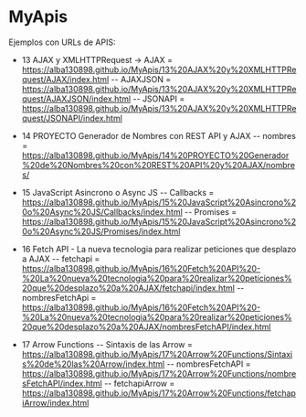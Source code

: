 # MyApis
Ejemplos con URLs de APIS:

- 13 AJAX y XMLHTTPRequest
-> AJAX = https://alba130898.github.io/MyApis/13%20AJAX%20y%20XMLHTTPRequest/AJAX/index.html
-- AJAXJSON = https://alba130898.github.io/MyApis/13%20AJAX%20y%20XMLHTTPRequest/AJAXJSON/index.html
-- JSONAPI = https://alba130898.github.io/MyApis/13%20AJAX%20y%20XMLHTTPRequest/JSONAPI/index.html

- 14 PROYECTO Generador de Nombres con REST API y AJAX
-- nombres = https://alba130898.github.io/MyApis/14%20PROYECTO%20Generador%20de%20Nombres%20con%20REST%20API%20y%20AJAX/nombres/

- 15 JavaScript Asincrono o Async JS
-- Callbacks = https://alba130898.github.io/MyApis/15%20JavaScript%20Asincrono%20o%20Async%20JS/Callbacks/index.html
-- Promises = https://alba130898.github.io/MyApis/15%20JavaScript%20Asincrono%20o%20Async%20JS/Promises/index.html

- 16 Fetch API - La nueva tecnologia para realizar peticiones que desplazo a AJAX
-- fetchapi = https://alba130898.github.io/MyApis/16%20Fetch%20API%20-%20La%20nueva%20tecnologia%20para%20realizar%20peticiones%20que%20desplazo%20a%20AJAX/fetchapi/index.html
-- nombresFetchApi = https://alba130898.github.io/MyApis/16%20Fetch%20API%20-%20La%20nueva%20tecnologia%20para%20realizar%20peticiones%20que%20desplazo%20a%20AJAX/nombresFetchAPI/index.html

- 17 Arrow Functions
-- Sintaxis de las Arrow = https://alba130898.github.io/MyApis/17%20Arrow%20Functions/Sintaxis%20de%20las%20Arrow/index.html
-- nombresFetchAPI = https://alba130898.github.io/MyApis/17%20Arrow%20Functions/nombresFetchAPI/index.html
-- fetchapiArrow = https://alba130898.github.io/MyApis/17%20Arrow%20Functions/fetchapiArrow/index.html
